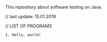 This repository about software testing on Java.

// last update: 15.01.2019

// LIST OF PROGRAMS

    1. Hello, world!
